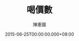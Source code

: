 ---
issue: 127
title: 喝價數
author: 陳憲國
date: 2015-06-25T00:00:00.000+08:00
topic: 生活
difficulty: 1
wikidata: Q98095483
wikidata_link: https://www.wikidata.org/wiki/Q98095483
author_wikidata_link: https://www.wikidata.org/wiki/Q98096340
author_wikidata: Q98096340
---